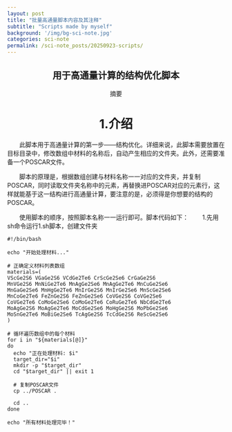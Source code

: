 ```yaml
---
layout: post
title: "批量高通量脚本内容及其注释"
subtitle: "Scripts made by myself"
background: '/img/bg-sci-note.jpg'
categories: sci-note
permalink: /sci-note_posts/20250923-scripts/
---
```


## <center>用于高通量计算的结构优化脚本</center>

<p><center>摘要</center></p>



# <center>1.介绍</center>
<p>
　　此脚本用于高通量计算的第一步——结构优化。详细来说，此脚本需要放置在目标目录中，修改数组中材料的名称后，自动产生相应的文件夹。此外，还需要准备一个POSCAR文件。
</p>

<p>
　　脚本的原理是，根据数组创建与材料名称一一对应的文件夹，并复制POSCAR，同时读取文件夹名称中的元素，再替换进POSCAR对应的元素行，这样就能基于这一结构进行高通量计算，要注意的是，必须得是你想要的结构的POSCAR。
</p>
<p>
　　使用脚本的顺序，按照脚本名称一一运行即可。脚本代码如下：
　　1.先用sh命令运行1.sh脚本，创建文件夹
</p>

```shell
#!/bin/bash

echo "开始处理材料..."

# 正确定义材料列表数组
materials=(
VScGe2S6 VGaGe2S6 VCdGe2Te6 CrScGe2Se6 CrGaGe2S6
MnVGe2S6 MnNiGe2Te6 MnAgGe2Se6 MnAgGe2Te6 MnCuGe2Se6
MnGaGe2Se6 MnHgGe2Te6 MnIrGe2S6 MnIrGe2Se6 MnScGe2Se6
MnCoGe2Te6 FeZnGe2S6 FeZnGe2Se6 CoVGe2S6 CoVGe2Se6
CoVGe2Te6 CoMoGe2Se6 CoMoGe2Te6 CoRuGe2Te6 NbCdGe2Te6
MoAgGe2S6 MoAgGe2Te6 MoCdGe2Se6 MoHgGe2S6 MoPbGe2Se6
MoSnGe2Te6 MoBiGe2Se6 TcAgGe2S6 TcCdGe2S6 ReScGe2Se6
)

# 循环遍历数组中的每个材料
for i in "${materials[@]}"
do
  echo "正在处理材料: $i"
  target_dir="$i"
  mkdir -p "$target_dir"
  cd "$target_dir" || exit 1

  # 复制POSCAR文件
  cp ../POSCAR .

  cd ..
done

echo "所有材料处理完毕！"
```


